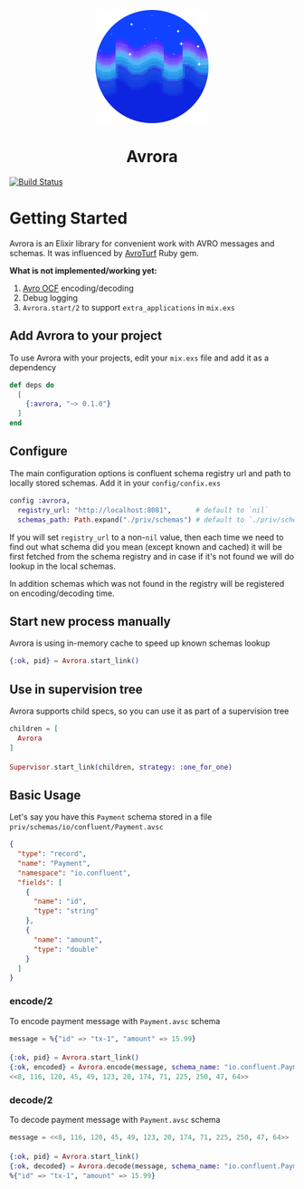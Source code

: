 <p align="center">
    <img id="avroraLogo" width=200 src="/assets/logo.png"/>
    <h1 align="center">Avrora</h1>
</p>

<a id="travisBuild" href="https://travis-ci.org/Strech/avrora" rel="nofollow">
    <img src="https://travis-ci.org/Strech/avrora.svg?branch=master" alt="Build Status" data-canonical-src="https://travis-ci.org/Strech/avrora.svg?branch=master" style="max-width:100%;">
</a>

# Getting Started

Avrora is an Elixir library for convenient work with AVRO messages and schemas.
It was influenced by [AvroTurf](https://github.com/dasch/avro_turf) Ruby gem.

**What is not implemented/working yet:**

1. [Avro OCF](https://avro.apache.org/docs/1.8.1/spec.html#Object+Container+Files) encoding/decoding
2. Debug logging
3. `Avrora.start/2` to support `extra_applications` in `mix.exs`

## Add Avrora to your project

To use Avrora with your projects, edit your `mix.exs` file and add it as a dependency

```elixir
def deps do
  [
    {:avrora, "~> 0.1.0"}
  ]
end
```

## Configure

The main configuration options is confluent schema registry url and path to
locally stored schemas. Add it in your `config/confix.exs`

```elixir
config :avrora,
  registry_url: "http://localhost:8081",      # default to `nil`
  schemas_path: Path.expand("./priv/schemas") # default to `./priv/schemas`
```

If you will set `registry_url` to a non-`nil` value, then each time we need to find
out what schema did you mean (except known and cached) it will be first fetched from the
schema registry and in case if it's not found we will do lookup in the local schemas.

In addition schemas which was not found in the registry
will be registered on encoding/decoding time.

## Start new process manually

Avrora is using in-memory cache to speed up known schemas lookup

```elixir
{:ok, pid} = Avrora.start_link()
```

## Use in supervision tree

Avrora supports child specs, so you can use it as part of a supervision tree

```elixir
children = [
  Avrora
]

Supervisor.start_link(children, strategy: :one_for_one)
```

## Basic Usage

Let's say you have this `Payment` schema stored in a file `priv/schemas/io/confluent/Payment.avsc`

```json
{
  "type": "record",
  "name": "Payment",
  "namespace": "io.confluent",
  "fields": [
    {
      "name": "id",
      "type": "string"
    },
    {
      "name": "amount",
      "type": "double"
    }
  ]
}
```

### encode/2

To encode payment message with `Payment.avsc` schema

```elixir
message = %{"id" => "tx-1", "amount" => 15.99}

{:ok, pid} = Avrora.start_link()
{:ok, encoded} = Avrora.encode(message, schema_name: "io.confluent.Payment")
<<8, 116, 120, 45, 49, 123, 20, 174, 71, 225, 250, 47, 64>>
```

### decode/2

To decode payment message with `Payment.avsc` schema

```elixir
message = <<8, 116, 120, 45, 49, 123, 20, 174, 71, 225, 250, 47, 64>>

{:ok, pid} = Avrora.start_link()
{:ok, decoded} = Avrora.decode(message, schema_name: "io.confluent.Payment")
%{"id" => "tx-1", "amount" => 15.99}
```
